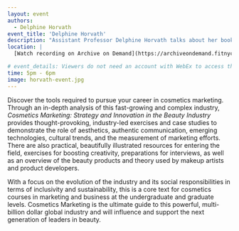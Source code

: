 ```yaml
---
layout: event
authors:
  - Delphine Horvath
event_title: 'Delphine Horvath'
description: "Assistant Professor Delphine Horvath talks about her book, Cosmetics Marketing: Strategy and Innovation in the Beauty Industry"
location: |
  [Watch recording on Archive on Demand](https://archiveondemand.fitnyc.edu/item/152122)

# event_details: Viewers do not need an account with WebEx to access this event. After clicking the link, the event can be viewed either through your web browser or by downloading the WebEx desktop application. If this is your first time using WebEx, please plan on joining the event several minutes before the starting time to troubleshoot any issues.
time: 5pm - 6pm
image: horvath-event.jpg
---
```

Discover the tools required to pursue your career in cosmetics marketing. Through an in-depth analysis of this fast-growing and complex industry, _Cosmetics Marketing: Strategy and Innovation in the Beauty Industry_ provides thought-provoking, industry-led exercises and case studies to demonstrate the role of aesthetics, authentic communication, emerging technologies, cultural trends, and the measurement of marketing efforts. There are also practical, beautifully illustrated resources for entering the field, exercises for boosting creativity, preparations for interviews, as well as an overview of the beauty products and theory used by makeup artists and product developers.

With a focus on the evolution of the industry and its social responsibilities in terms of inclusivity and sustainability, this is a core text for cosmetics courses in marketing and business at the undergraduate and graduate levels. Cosmetics Marketing is the ultimate guide to this powerful, multi-billion dollar global industry and will influence and support the next generation of leaders in beauty.
